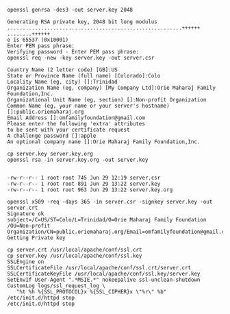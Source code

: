     openssl genrsa -des3 -out server.key 2048
    
    Generating RSA private key, 2048 bit long modulus
    .........................................................++++++
    ........++++++
    e is 65537 (0x10001)
    Enter PEM pass phrase:
    Verifying password - Enter PEM pass phrase:
    openssl req -new -key server.key -out server.csr

    Country Name (2 letter code) [GB]:US
    State or Province Name (full name) [Colorado]:Colo
    Locality Name (eg, city) []:Trinidad
    Organization Name (eg, company) [My Company Ltd]:Orie Maharaj Family Foundation,Inc.
    Organizational Unit Name (eg, section) []:Non-profit Organization 
    Common Name (eg, your name or your server's hostname) []:public.oriemaharaj.org
    Email Address []:omfamilyfoundation@gmail.com
    Please enter the following 'extra' attributes
    to be sent with your certificate request
    A challenge password []:apple
    An optional company name []:Orie Maharaj Family Foundation,Inc.

    cp server.key server.key.org
    openssl rsa -in server.key.org -out server.key


    -rw-r--r-- 1 root root 745 Jun 29 12:19 server.csr
    -rw-r--r-- 1 root root 891 Jun 29 13:22 server.key
    -rw-r--r-- 1 root root 963 Jun 29 13:22 server.key.org

    openssl x509 -req -days 365 -in server.csr -signkey server.key -out server.crt
    Signature ok
    subject=/C=US/ST=Colo/L=Trinidad/O=Orie Maharaj Family Foundation /OU=Non-profit
    Organization/CN=public.oriemaharaj.org/Email=omfamilyfoundation@gmail.com
    Getting Private key

    cp server.crt /usr/local/apache/conf/ssl.crt
    cp server.key /usr/local/apache/conf/ssl.key
    SSLEngine on
    SSLCertificateFile /usr/local/apache/conf/ssl.crt/server.crt
    SSLCertificateKeyFile /usr/local/apache/conf/ssl.key/server.key
    SetEnvIf User-Agent ".*MSIE.*" nokeepalive ssl-unclean-shutdown
    CustomLog logs/ssl_request_log \
       "%t %h %{SSL_PROTOCOL}x %{SSL_CIPHER}x \"%r\" %b"
    /etc/init.d/httpd stop
    /etc/init.d/httpd stop
